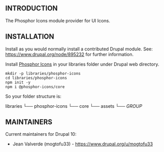 ## INTRODUCTION

The Phosphor Icons module provider for UI Icons.

## INSTALLATION

Install as you would normally install a contributed Drupal module.
See: https://www.drupal.org/node/895232 for further information.

Install [Phosphor Icons](https://github.com/phosphor-icons/core) in your libraries folder under Drupal web directory.

```shell
mkdir -p libraries/phosphor-icons
cd libraries/phosphor-icons
npm init -y
npm i @phosphor-icons/core
```

So your folder structure is:

libraries
  └── phosphor-icons
      └── core
          └── assets
              └── _GROUP_

## MAINTAINERS

Current maintainers for Drupal 10:

- Jean Valverde (mogtofu33) - https://www.drupal.org/u/mogtofu33
